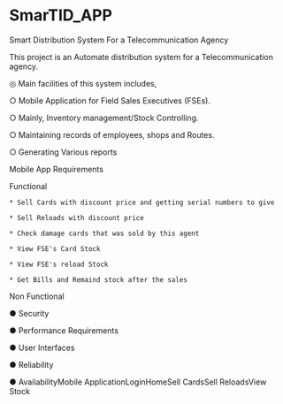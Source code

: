 # SmarTID_APP
Smart Distribution System For a Telecommunication Agency

This project is an Automate distribution system for a Telecommunication agency. 

◎ Main facilities of this system includes,

○ Mobile Application for Field Sales Executives (FSEs).

○ Mainly, Inventory management/Stock Controlling.

○ Maintaining records of employees, shops and Routes.

○ Generating Various reports

Mobile App Requirements

Functional

    * Sell Cards with discount price and getting serial numbers to give
    
    * Sell Reloads with discount price
    
    * Check damage cards that was sold by this agent
    
    * View FSE's Card Stock
    
    * View FSE's reload Stock
    
    * Get Bills and Remaind stock after the sales

Non Functional

● Security

● Performance Requirements

● User Interfaces

● Reliability

● AvailabilityMobile ApplicationLoginHomeSell CardsSell ReloadsView Stock

